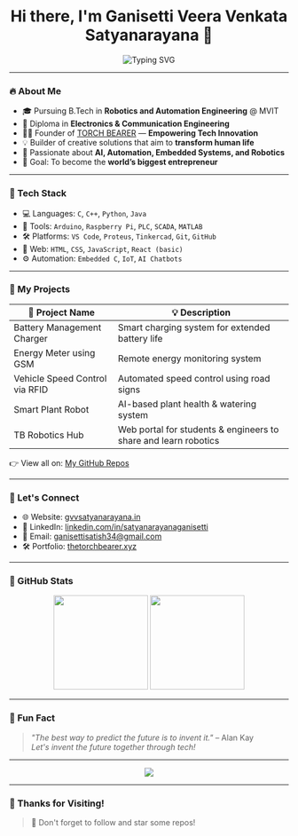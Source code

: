 <h1 align="center">Hi there, I'm Ganisetti Veera Venkata Satyanarayana 👋</h1>

<p align="center">
  <img src="https://readme-typing-svg.herokuapp.com?font=Fira+Code&size=20&pause=1000&color=00F700&center=true&vCenter=true&width=600&lines=Robotics+%26+Automation+Engineer;Founder+of+Torch+Bearer;Tech+Visionary+%7C+Innovator+%7C+Creator;AI+%26+Automation+Enthusiast;Welcome+to+my+GitHub+space+%F0%9F%92%BB" alt="Typing SVG" />
</p>

---

### 🔥 About Me

- 🎓 Pursuing B.Tech in **Robotics and Automation Engineering** @ MVIT
- 🧠 Diploma in **Electronics & Communication Engineering**
- 🧑‍💼 Founder of [TORCH BEARER](https://thetorchbearer.xyz) — **Empowering Tech Innovation**
- 💡 Builder of creative solutions that aim to **transform human life**
- 🚀 Passionate about **AI, Automation, Embedded Systems, and Robotics**
- 🎯 Goal: To become the **world’s biggest entrepreneur**

---

### 🌟 Tech Stack

- 💻 Languages: `C`, `C++`, `Python`, `Java`
- 🤖 Tools: `Arduino`, `Raspberry Pi`, `PLC`, `SCADA`, `MATLAB`
- 🛠 Platforms: `VS Code`, `Proteus`, `Tinkercad`, `Git`, `GitHub`
- 📲 Web: `HTML`, `CSS`, `JavaScript`, `React (basic)`
- ⚙️ Automation: `Embedded C`, `IoT`, `AI Chatbots`

---

### 🚧 My Projects

| 🔧 Project Name | 💡 Description |
|----------------|----------------|
| Battery Management Charger | Smart charging system for extended battery life |
| Energy Meter using GSM | Remote energy monitoring system |
| Vehicle Speed Control via RFID | Automated speed control using road signs |
| Smart Plant Robot | AI-based plant health & watering system |
| TB Robotics Hub | Web portal for students & engineers to share and learn robotics |

👉 View all on: [My GitHub Repos](https://github.com/satish1247?tab=repositories)

---

### 🔗 Let's Connect

- 🌐 Website: [gvvsatyanarayana.in](https://thetorchbearer.xyz)
- 🔗 LinkedIn: [linkedin.com/in/satyanarayanaganisetti](https://www.linkedin.com/in/satyanarayanaganisetti)
- 📧 Email: [ganisettisatish34@gmail.com](mailto:ganisettisatish34@gmail.com)
- 🛠 Portfolio: [thetorchbearer.xyz](https://gvvssatyanaryana.in)

---

### 🧠 GitHub Stats

<p align="center">
  <img src="https://github-readme-stats.vercel.app/api?username=satish1247&show_icons=true&theme=radical" height="170px"/>
  <img src="https://github-readme-streak-stats.herokuapp.com/?user=satish1247&theme=radical" height="170px"/>
</p>

---

### 💬 Fun Fact

> _"The best way to predict the future is to invent it."_ – Alan Kay  
> _Let's invent the future together through tech!_

---

<p align="center">
  <img src="https://github-profile-trophy.vercel.app/?username=satish1247&theme=onestar&row=1&column=6"/>
</p>

---

### 🙌 Thanks for Visiting!
> 🧡 Don't forget to follow and star some repos!

